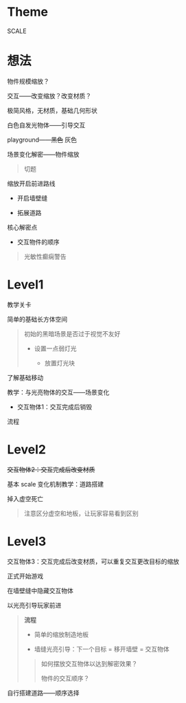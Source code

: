 # Theme

SCALE

# 想法

物件规模缩放？

交互——改变缩放？改变材质？

极简风格，无材质，基础几何形状

白色自发光物体——引导交互

playground——~~黑色~~ 灰色

场景变化解密——物件缩放

> 切题

缩放开启前进路线

- 开启墙壁缝

- 拓展道路

核心解密点

- 交互物件的顺序

> 光敏性癫痫警告

# Level1

教学关卡

简单的基础长方体空间

> 初始的黑暗场景是否过于视觉不友好
> 
> - 设置一点弱灯光
>   
>   - 放置灯光块

了解基础移动

教学：与光亮物体的交互——场景变化

- 交互物体1：交互完成后销毁

流程

# Level2

~~交互物体2：交互完成后改变材质~~

基本 scale 变化机制教学：道路搭建

掉入虚空死亡

> 注意区分虚空和地板，让玩家容易看到区别

# Level3

交互物体3：交互完成后改变材质，可以重复交互更改目标的缩放

正式开始游戏

在墙壁缝中隐藏交互物体

以光亮引导玩家前进

> **流程**
> 
> - 简单的缩放制造地板
> 
> - 墙缝光亮引导：下一个目标 = 移开墙壁 = 交互物体
> 
> > 如何摆放交互物体以达到解密效果？
> > 
> > 物件的交互顺序？

自行搭建道路——顺序选择

